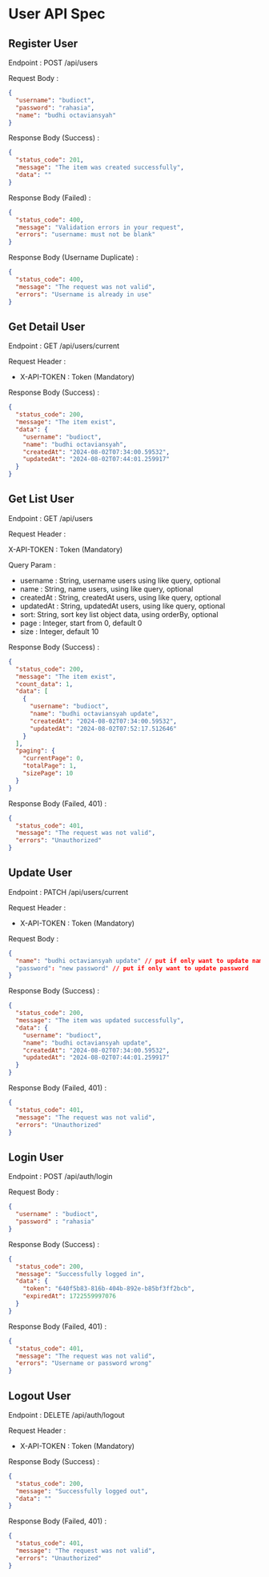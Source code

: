 # User API Spec
## Register User

Endpoint : POST /api/users

Request Body :

```json
{
  "username": "budioct",
  "password": "rahasia",
  "name": "budhi octaviansyah"
}
```

Response Body (Success) :

```json
{
  "status_code": 201,
  "message": "The item was created successfully",
  "data": ""
}
```

Response Body (Failed) :

```json
{
  "status_code": 400,
  "message": "Validation errors in your request",
  "errors": "username: must not be blank"
}
```

Response Body (Username Duplicate) :

```json
{
  "status_code": 400,
  "message": "The request was not valid",
  "errors": "Username is already in use"
}
```

## Get Detail User

Endpoint : GET /api/users/current

Request Header :

- X-API-TOKEN : Token (Mandatory)

Response Body (Success) :

```json
{
  "status_code": 200,
  "message": "The item exist",
  "data": {
    "username": "budioct",
    "name": "budhi octaviansyah",
    "createdAt": "2024-08-02T07:34:00.59532",
    "updatedAt": "2024-08-02T07:44:01.259917"
  }
}
```

## Get List User

Endpoint : GET /api/users

Request Header :

X-API-TOKEN : Token (Mandatory)

Query Param :

- username : String, username users using like query, optional
- name : String, name users, using like query, optional
- createdAt : String, createdAt users, using like query, optional
- updatedAt : String, updatedAt users, using like query, optional
- sort: String, sort key list object data, using orderBy, optional
- page : Integer, start from 0, default 0
- size : Integer, default 10

Response Body (Success) :

```json
{
  "status_code": 200,
  "message": "The item exist",
  "count_data": 1,
  "data": [
    {
      "username": "budioct",
      "name": "budhi octaviansyah update",
      "createdAt": "2024-08-02T07:34:00.59532",
      "updatedAt": "2024-08-02T07:52:17.512646"
    }
  ],
  "paging": {
    "currentPage": 0,
    "totalPage": 1,
    "sizePage": 10
  }
}
```

Response Body (Failed, 401) :

```json
{
  "status_code": 401,
  "message": "The request was not valid",
  "errors": "Unauthorized"
}
```

## Update User

Endpoint : PATCH /api/users/current

Request Header :

- X-API-TOKEN : Token (Mandatory)

Request Body :

```json
{
  "name": "budhi octaviansyah update" // put if only want to update name
  "password": "new password" // put if only want to update password
}
```

Response Body (Success) :

```json
{
  "status_code": 200,
  "message": "The item was updated successfully",
  "data": {
    "username": "budioct",
    "name": "budhi octaviansyah update",
    "createdAt": "2024-08-02T07:34:00.59532",
    "updatedAt": "2024-08-02T07:44:01.259917"
  }
}
```

Response Body (Failed, 401) :

```json
{
  "status_code": 401,
  "message": "The request was not valid",
  "errors": "Unauthorized"
}
```

## Login User

Endpoint : POST /api/auth/login

Request Body :

```json
{
  "username" : "budioct",
  "password" : "rahasia"
}
```

Response Body (Success) :

```json
{
  "status_code": 200,
  "message": "Successfully logged in",
  "data": {
    "token": "640f5b83-816b-404b-892e-b85bf3ff2bcb",
    "expiredAt": 1722559997076
  }
}
```

Response Body (Failed, 401) :

```json
{
  "status_code": 401,
  "message": "The request was not valid",
  "errors": "Username or password wrong"
}
```

## Logout User

Endpoint : DELETE /api/auth/logout

Request Header :

- X-API-TOKEN : Token (Mandatory)

Response Body (Success) :

```json
{
  "status_code": 200,
  "message": "Successfully logged out",
  "data": ""
}
```

Response Body (Failed, 401) :

```json
{
  "status_code": 401,
  "message": "The request was not valid",
  "errors": "Unauthorized"
}
```